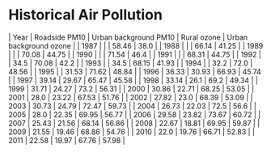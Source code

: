 Historical Air Pollution
========================

| Year | Roadside PM10 | Urban background PM10 | Rural ozone | Urban background ozone |
| 1987 |  |  | 58.46 | 38.0 |
| 1988 |  |  | 66.14 | 41.25 |
| 1989 |  |  | 70.08 | 44.75 |
| 1990 |  |  | 71.54 | 46.4 |
| 1991 |  |  | 68.31 | 44.75 |
| 1992 |  | 34.5 | 70.08 | 42.2 |
| 1993 |  | 34.5 | 68.15 | 41.93 |
| 1994 |  | 32.2 | 72.0 | 48.56 |
| 1995 |  | 31.53 | 71.62 | 48.84 |
| 1996 | 36.33 | 30.93 | 66.93 | 45.74 |
| 1997 | 39.14 | 29.67 | 65.47 | 45.58 |
| 1998 | 33.14 | 26.1 | 69.2 | 49.34 |
| 1999 | 31.71 | 24.27 | 73.2 | 56.31 |
| 2000 | 30.86 | 22.71 | 68.25 | 53.05 |
| 2001 | 28.0 | 23.22 | 67.53 | 51.76 |
| 2002 | 27.82 | 23.0 | 68.39 | 53.09 |
| 2003 | 30.73 | 24.79 | 72.47 | 59.73 |
| 2004 | 26.73 | 22.03 | 72.5 | 56.6 |
| 2005 | 28.0 | 22.35 | 69.95 | 56.77 |
| 2006 | 29.58 | 23.82 | 73.67 | 60.72 |
| 2007 | 25.43 | 21.56 | 68.14 | 56.86 |
| 2008 | 22.67 | 18.81 | 69.95 | 59.87 |
| 2009 | 21.55 | 19.46 | 68.86 | 54.76 |
| 2010 | 22.0 | 19.76 | 66.71 | 52.83 |
| 2011 | 22.58 | 19.97 | 67.76 | 57.98 |
